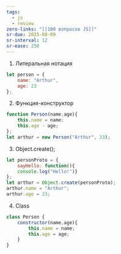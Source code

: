```yaml
---
tags:
  - js
  - review
zero-links: "[[100 вопросов JS]]"
sr-due: 2025-08-09
sr-interval: 12
sr-ease: 250
---
```

1) Литеральная нотация
```js
let person = {
	name: "Arthur",
	age: 23
};
```
2) Функция-конструктор
```js
function Person(name,age){
	this.name = name;
	this.age - age;
};
let arthur = new Person("Arthur", 23);
```
3) Object.create();
```js
let personProto = {
	sayHello: function(){
	console.log("Hello!")}
};
let arthur = Object.create(personProto);
arthur.name = "Arthur";
arthur.age = 23;
```
4) Class
```js
class Person {
	constructor(name,age){
		this.name = name;
		this.age = age;
	}
}
```

